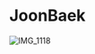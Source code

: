 # JoonBaek
![IMG_1118](https://user-images.githubusercontent.com/97212841/200176565-4c695ca5-6f2f-47b6-ad57-8ba7ad0e01a7.PNG)
